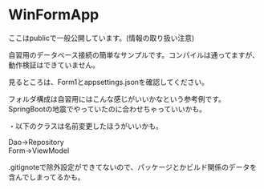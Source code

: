 # WinFormApp

ここはpublicで一般公開しています。(情報の取り扱い注意)

自習用のデータベース接続の簡単なサンプルです。コンパイルは通ってますが、動作検証はできていません。

見るところは、Form1とappsettings.jsonを確認してください。

フォルダ構成は自習用にはこんな感じがいいかなという参考例です。SpringBootの地震でやっていたのに合わせちゃっていいかも。

・以下のクラスは名前変更したほうがいいかも。

Dao→Repository  
Form→ViewModel  

.gitignoteで除外設定ができてないので、パッケージとかビルド関係のデータを含んでしまってるかも。
